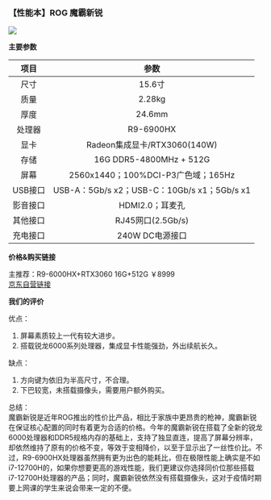 ### **【性能本】ROG 魔霸新锐**

![](https://gitee.com/lawrencium/purchase-guide/raw/master/GamingLaptop/HP_OMEN8.jpg)

**主要参数**

| 项目 | 参数 |
| :------: | :-------------: |
| 尺寸 | 15.6寸 |
| 质量 | 2.28kg |
| 厚度 | 24.6mm |
| 处理器 | R9-6900HX |
| 显卡 | Radeon集成显卡/RTX3060(140W) |
| 存储 | 16G DDR5-4800MHz + 512G |
| 屏幕 | 2560x1440；100%DCI-P3广色域；165Hz |
| USB接口 | USB-A：5Gb/s x2；USB-C：10Gb/s x1；5Gb/s x1 |
| 影音接口 | HDMI2.0；耳麦孔 |
| 其他接口 | RJ45网口(2.5Gb/s) |
| 充电接口 | 240W DC电源接口 |

**价格&购买链接**

主推荐：R9-6000HX+RTX3060 16G+512G ￥8999  
[京东自营链接](https://item.jd.com/100032980136.html)

**我们的评价**

优点：  
1. 屏幕素质较上一代有较大进步。
2. 搭载锐龙6000系列处理器，集成显卡性能强劲，外出续航长久。

缺点：  
1. 方向键为依旧为半高尺寸，不合理。
2. 下巴较宽，未搭载摄像头，需要用户额外购买。

总结：  
魔霸新锐是近年ROG推出的性价比产品，相比于家族中更昂贵的枪神，魔霸新锐在保证核心配置的同时有着更为合适的价格。今年的魔霸新锐在搭载了全新的锐龙6000处理器和DDR5规格内存的基础上，支持了独显直连，提高了屏幕分辨率，却依然维持了原有的价格不变，等效于变相降价，以至于显示出了一丝性价比。不过，R9-6900HX处理器虽然拥有更为出色的能耗比，但在极限性能上确实是不如i7-12700H的，如果你想要更高的游戏性能，我们更建议你选择同价位那些搭载i7-12700H处理器的产品；同时，魔霸新锐依然没有搭载摄像头，这对于疫情时期要上网课的学生来说会带来一定的不便。

